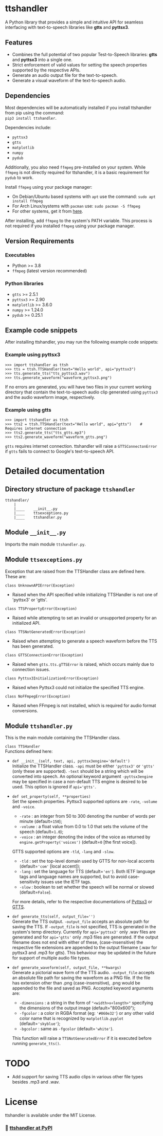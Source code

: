 # ttshandler
A Python library that provides a simple and intuitive API for seamless interfacing with text-to-speech libraries like **gtts** and **pyttsx3**.

## Features
* Combines the full potential of two popular Test-to-Speech libraries: **gtts** and **pyttsx3** into a single one.
* Strict enforcement of valid values for setting the speech properties supported by the respective APIs.
* Generate an audio output file for the text-to-speech.
* Generate a visual waveform of the text-to-speech audio.

## Dependencies
Most dependencies will be automatically installed if you install ttshandler from pip using the command:    
```pip3 install ttshandler```.

Dependencies include:
* ```pyttsx3```
* ```gtts```
* ```matplotlib```
* ```numpy```
* ```pydub```

Additionally, you also need ```ffmpeg``` pre-installed on your system. While ```ffmpeg``` is not directly
required for ttshandler, it is a basic requirement for ```pydub``` to work.   

Install ```ffmpeg``` using your package manager:
* On Debian/Ubuntu based systems with ```apt``` use the command: ```sudo apt install ffmpeg```
* For Arch Linux/systems with ```pacman``` use: ```sudo pacman -S ffmpeg```
* For other systems, get it from [here](https://www.ffmpeg.org/download.html).

After installing, add ```ffmpeg``` to the system's PATH variable. This process is not required if you
installed ```ffmpeg``` using your package manager.    


## Version Requirements
### Executables
* Python >= 3.8
* ```ffmpeg``` (latest version recommended)
### Python libraries
* ```gtts``` >= 2.5.1
* ```pyttsx3``` >= 2.90
* ```matplotlib``` >= 3.6.0
* ```numpy``` >= 1.24.0
* ```pydub``` >= 0.25.1

## Example code snippets
After installing ttshandler, you may run the following example code snippets:
### Example using pyttsx3
```
>>> import ttshandler as ttsh
>>> tts = ttsh.TTSHandler(text="Hello world", api="pyttsx3")
>>> tts.generate_tts("tts_pyttsx3.wav")
>>> tts.generate_waveform("waveform_pyttsx3.png")
```
If no errors are generated, you will have two files in your current working directory that contain
the text-to-speech audio clip generated using ```pyttsx3``` and the audio waveform image, respectively.

### Example using gtts
```
>>> import ttshandler as ttsh
>>> tts2 = ttsh.TTSHandler(text="Hello world", api="gtts")    # Requires internet connection
>>> tts2.generate_tts("tts_gtts.mp3")
>>> tts2.generate_waveform("waveform_gtts.png")
```
```gtts``` requires internet connection. ttshandler will raise a ```GTTSConnectonError``` if ```gtts``` fails to connect to Google's text-to-speech API.


# Detailed documentation

## Directory structure of package ```ttshandler```
```
ttshandler/
    |
    |____    __init__.py
    |____    ttsexceptions.py
    |____    ttshandler.py
```

## Module ```__init__.py```
Imports the main module ```ttshandler.py```.

## Module ```ttsexceptions.py```
Exception that are raised from the TTSHandler class are defined here. These are:

```class UnknownAPIError(Exception)```
* Raised when the API specified while initializing TTSHandler is not one of 'pyttsx3' or 'gtts'.

```class TTSPropertyError(Exception)```
* Raised while attempting to set an invalid or unsupported property for an initialized API.

```class TTSNotGeneratedError(Exception)```
* Raised when attempting to generate a speech waveform before the TTS has been generated.

```class GTTSConnectionError(Exception)```
* Raised when ```gtts.tts.gTTSError``` is raised, which occurs mainly due to connection issues.

```class Pyttsx3InitializationError(Exception)```
* Raised when Pyttsx3 could not initialize the specified TTS engine.

```class NoFFmpegError(Exception)```
* Raised when FFmpeg is not installed, which is required for audio format conversions.

## Module ```ttshandler.py```
This is the main module containing the TTSHandler class.

```class TTSHandler```    
Functions defined here:

* ```def __init__(self, text, api, pyttsx3engine='default')```  
    Initialize the TTSHandler class. ```-api``` must be either ```'pyttsx3'``` or ```'gtts'``` (only these are supported). ```-text``` should be a string which will be converted into speech. An optional keyword argument ```-pyttsx3engine``` may be specified in case a non-default TTS engine is desired to be used. This option is ignored if ```api='gtts'```.

* ```def set_property(self, **properties)```    
    Set the speech properties. Pyttsx3 supported options are ```-rate```, ```-volume``` and ```-voice```.
  * ```-rate``` : an integer from 50 to 300 denoting the number of words per minute (default=```150```);
  * ```-volume``` : a float value from 0.0 to 1.0 that sets the volume of the speech (default=```1.0```);
  * ```-voice``` : an integer denoting the index of the voice as returned by ```engine.getProperty('voices')``` (default=```0``` [the first voice]).    

  GTTS supported options are ```-tld```, ```-lang``` and ```-slow```.
  * ```-tld``` : set the top-level domain used by GTTS for non-local accents (default=```'com'``` [local accent]);
  * ```-lang``` : set the language for TTS (default=```'en'```). Both IETF language tags and language names are supported, but to avoid case-sensitivity issues use the IETF tags.
  * ```-slow``` : boolean to set whether the speech will be normal or slowed (default=```False```).    
  
  For more details, refer to the respective documentations of [Pyttsx3](https://pyttsx3.readthedocs.io/en/latest/) or [GTTS](https://gtts.readthedocs.io/en/latest/).

* ```def generate_tts(self, output_file='')```    
    Generate the TTS output. ```-output_file``` accepts an absolute path for saving the TTS. If ```-output_file``` is not specified, TTS is generated in the system's temp directory. Currently for ```api='pyttsx3'``` only .wav files are generated and for ```api='gtts'``` only .mp3 files are generated. If the output filename does not end with either of these, (case-insensitive) the respective file extensions are appended to the output filename (.wav for pyttsx3 and .mp3 for gtts). This behaviour may be updated in the future for support of multiple audio file types.

* ```def generate_waveform(self, output_file, **kwargs)```    
    Generate a pictorial wave form of the TTS audio. ```-output_file``` accepts an absolute file path for saving the waveform as a PNG file. If the file has extension other than .png (case-insensitive), .png would be appended to the file and saved as PNG.
    Accepted keyword arguments are:
  * ```-dimensions``` : a string in the form of ```"<width>x<length>"``` specifying the dimensions of the output image (default="800x600");
  * ```-fgcolor``` : a color in RGBA format (eg: ```'#060e32'```) or any other valid color name that is recognized by ```matplotlib.pyplot``` (default=```'skyblue'```);
  * ```-bgcolor``` : same as ```-fgcolor``` (default=```'white'```).    
  
  This function will raise a ```TTSNotGeneratedError``` if it is executed before running ```generate_tts()```.


# TODO
* Add support for saving TTS audio clips in various other file types besides .mp3 and .wav.


# License
ttshandler is available under the MIT License.    
    
    
### 🔗 [ttshandler at PyPI](https://pypi.org/project/ttshandler/)